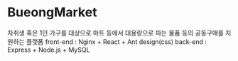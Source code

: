 # BueongMarket
자취생 혹은 1인 가구를 대상으로 마트 등에서 대용량으로 파는 물품 등의 공동구매를 지원하는 플랫폼
front-end : Nginx + React + Ant design(css)
back-end : Express + Node.js + MySQL

